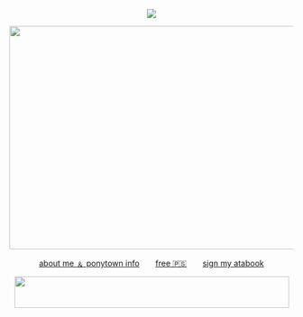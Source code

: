 <div align="center">
  
![](https://komarev.com/ghpvc/?username=X-EVNT&label=DEMIGODS+SLAIN&color=4a1111)
</div>

<p align="center">
<img src="https://files.catbox.moe/h7nptn.gif" width="640" height="397">

</p>
<div align="center">

[about me ﹠ ponytown info](https://rentry.co/moonare) ⠀ ⠀[free 🇵🇸](https://arab.org/click-to-help/palestine/) ⠀ ⠀[sign my atabook](https://sakuya.atabook.org)
</div>

<p align="center">
<img src="https://files.catbox.moe/fjbx4c.png" width="487" height="56">
